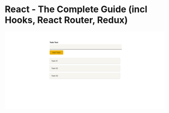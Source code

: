 # React - The Complete Guide (incl Hooks, React Router, Redux)

![Project Preview](todos-app-ts.png)